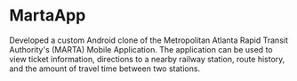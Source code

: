# MartaApp

Developed a custom Android clone of the Metropolitan Atlanta Rapid Transit Authority's (MARTA) Mobile Application. The application can be used to view ticket information, directions to a nearby railway station, route history, and the amount of travel time between two stations.

